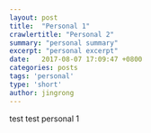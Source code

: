 ```yaml
---
layout: post
title:  "Personal 1"
crawlertitle: "Personal 2"
summary: "personal summary"
excerpt: "personal excerpt"
date:   2017-08-07 17:09:47 +0800
categories: posts
tags: 'personal'
type: 'short'
author: jingrong
---
```

<div title="This is my tooltip">test test personal 1</div>
